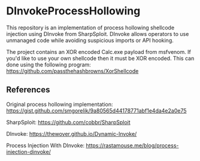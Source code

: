 # DInvokeProcessHollowing
This repository is an implementation of process hollowing shellcode injection using DInvoke from SharpSploit. DInvoke allows operators to use unmanaged code while avoiding suspicious imports or API hooking.

The project contains an XOR encoded Calc.exe payload from msfvenom. If you'd like to use your own shellcode then it must be XOR encoded. This can done using the following program: https://github.com/passthehashbrowns/XorShellcode

## References
Original process hollowing implementation: https://gist.github.com/smgorelik/9a80565d44178771abf1e4da4e2a0e75

SharpSploit: https://github.com/cobbr/SharpSploit

DInvoke: https://thewover.github.io/Dynamic-Invoke/

Process Injection With DInvoke: https://rastamouse.me/blog/process-injection-dinvoke/
